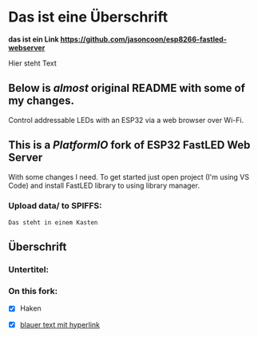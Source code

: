 # Das ist eine Überschrift
**das ist ein Link https://github.com/jasoncoon/esp8266-fastled-webserver**

Hier steht Text

## Below is _almost_ original README with some of my changes.

Control addressable LEDs with an ESP32 via a web browser over Wi-Fi.

## This is a *PlatformIO* fork of ESP32 FastLED Web Server

With some changes I need. To get started just open project (I'm using VS Code) and install FastLED library to using library manager.

### Upload data/ to SPIFFS:

```
Das steht in einem Kasten
```



## Überschrift
### Untertitel:

### On this fork:
* [x] Haken
* [x] [blauer text mit hyperlink](https://github.com/samguyer/FastLED/blob/master/examples/DemoReelESP32/DemoReelESP32.ino)

